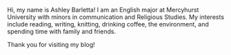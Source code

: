 Hi, my name is Ashley Barletta! I am an English major at Mercyhurst University with minors in communication and Religious Studies.
My interests include reading, writing, knitting, drinking coffee, the environment, and spending time with family and friends.

Thank you for visiting my blog!
